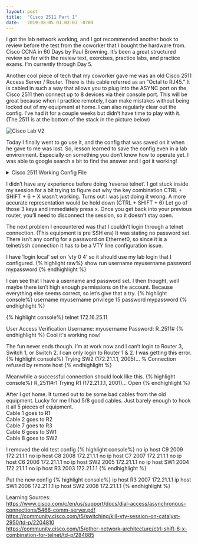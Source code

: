```yaml
---
layout: post
title:  "Cisco 2511 Part 1"
date:   2019-08-05 01:02:03 -0700
---
```


I got the lab network working, and I got recommended another book to review before the test from the coworker that I bought the hardware from. Cisco CCNA in 60 Days by Paul Browning. It’s been a great structured review so far with the review text, exercises, practice labs, and practice exams. I’m currently through Day 5.


Another cool piece of tech that my coworker gave me was an old Cisco 2511 Access Server / Router. There is this cable referred as an “Octal to RJ45.” It is cabled in such a way that allows you to plug into the ASYNC port on the Cisco 2511 then connect up to 8 devices via their console port. This will be great because when I practice remotely, I can make mistakes without being locked out of my equipment at home. I can also regularly clear out the config. I’ve had it for a couple weeks but didn’t have time to play with it. (The 2511 is at the bottom of the stack in the picture below)

<picture>
  <img 
    src="\blog\assets\images\CiscoLab-V2.0-Wired.jpg" 
    alt="Cisco Lab V2">
</picture>

Today I finally went to go use it, and the config that was saved on it when he gave to me was lost. So, lesson learned to save the config even in a lab environment. Especially on something you don’t know how to operate yet. I was able to google search a bit to find the answer and I got it working!

<details>
  <summary>Cisco 2511 Working Config File</summary>
{% highlight raw%}

R_2511#show run
Building configuration...

Current configuration : 1099 bytes
!
version 12.1
no service single-slot-reload-enable
service timestamps debug uptime
service timestamps log uptime
no service password-encryption
!
hostname R_2511
!
!
username myusername privilege 15 password 0 mypassword
!
!
!
!
ip subnet-zero
ip domain-list cisco.com
no ip domain-lookup
ip host SW2 2008 172.21.1.1
ip host SW1 2006 172.21.1.1
ip host R3 2007 172.21.1.1
ip host R2 2002 172.21.1.1
ip host R1 2001 172.21.1.1
!
!
!
!
interface Loopback0
 ip address 172.21.1.1 255.255.255.255
!
interface Ethernet0
 ip address 172.16.25.11 255.255.255.192
 no ip mroute-cache
!
interface Serial0
 no ip address
 no ip mroute-cache
 shutdown
!
interface Serial1
 no ip address
 shutdown
!
ip default-gateway 172.16.25.1
ip classless
ip route 0.0.0.0 0.0.0.0 172.16.25.1
no ip http server
!
!
line con 0
 transport preferred telnet
 transport output pad v120 telnet rlogin udptn
line 1 16
 session-timeout 60
 exec-timeout 0 0
 no exec
 transport input telnet
line aux 0
 transport preferred telnet
 transport input all
 speed 38400
 flowcontrol hardware
line vty 0 4
 exec-timeout 0 0
 login local
!
end

R_2511#

{% endhighlight %}
</details>



I didn’t have any experience before doing ‘reverse telnet’. I got stuck inside my session for a bit trying to figure out why the key combination CTRL + SHIFT + 6 + X wasn’t working. Turns out I was just doing it wrong. A more accurate representation would be hold down (CTRL + SHIFT + 6) Let go of those 3 keys and immediately press x. Once you get back into your previous router, you’ll need to disconnect the session, so it doesn’t stay open.

The next problem I encountered was that I couldn’t login through a telnet connection. (This equipment is pre SSH era) It was stating no password set. There isn’t any config for a password on Ethernet0, so since it is a telnet/ssh connection it has to be a VTY line configuration issue.

I have ‘login local’ set on ‘vty 0 4’ so it should use my lab login that I configured. 
{% highlight raw%}
show run
username myusername password mypassword
{% endhighlight %}

I can see that I have a username and password set. I then thought, well maybe there isn’t high enough permissions on the account. Because everything else seems correct, so let’s give that a try.
{% highlight console%}
username myusername privilege 15 password mypassword
{% endhighlight %}

{% highlight console%}
telnet 172.16.25.11

User Access Verification
Username: myusername Password: 
R_2511#
{% endhighlight %}
Cool it's working now!

The fun never ends though. I’m at work now and I can’t login to Router 3, Switch 1, or Switch 2. I can only login to Router 1 & 2. I was getting this error.
{% highlight console%}
Trying SW2 (172.21.1.1, 2005)… % Connection refused by remote host
{% endhighlight %}

Meanwhile a successful connection should look like this.
{% highlight console%}
R_2511#r1 Trying R1 (172.21.1.1, 2001)… Open
{% endhighlight %}

After I got home. It turned out to be some bad cables from the old equipment. Lucky for me I had 5/8 good cables. Just barely enough to hook it all 5 pieces of equipment.
<br>Cable 1 goes to R1
<br>Cable 2 goes to R2
<br>Cable 7 goes to R3
<br>Cable 6 goes to SW1
<br>Cable 8 goes to SW2

I removed the old test config
{% highlight console%}
no ip host C9 2009 172.21.1.1
no ip host C8 2008 172.21.1.1
no ip host C7 2007 172.21.1.1
no ip host C6 2006 172.21.1.1
no ip host SW2 2005 172.21.1.1
no ip host SW1 2004 172.21.1.1
no ip host R3 2003 172.21.1.1
{% endhighlight %}


Put the new config
{% highlight console%}
ip host R3 2007 172.21.1.1
ip host SW1 2006 172.21.1.1
ip host SW2 2008 172.21.1.1
{% endhighlight %}

Learning Sources:
<br><https://www.cisco.com/c/en/us/support/docs/dial-access/asynchronous-connections/5466-comm-server.pdf>
<br><https://community.cisco.com/t5/switching/kill-vty-session-on-catalyst-2950/td-p/2204810>
<br><https://community.cisco.com/t5/other-network-architecture/ctrl-shift-6-x-combination-for-telnet/td-p/284885>